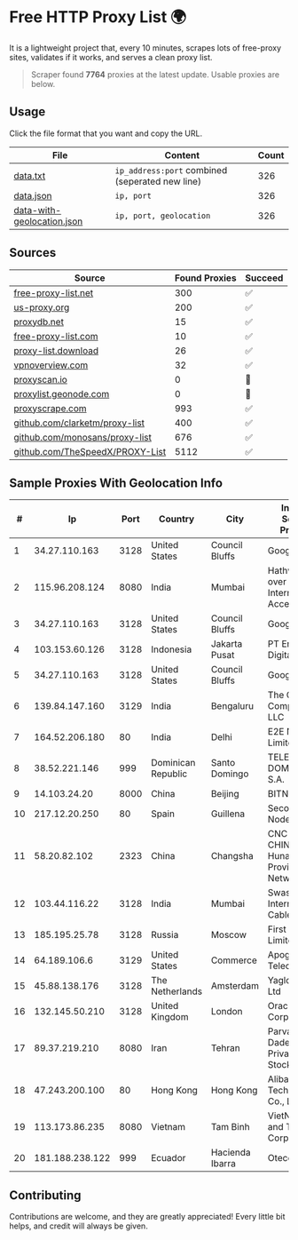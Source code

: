 
# Free HTTP Proxy List 🌍

It is a lightweight project that, every 10 minutes, scrapes lots of free-proxy sites, validates if it works, and serves a clean proxy list.


> Scraper found **7764** proxies at the latest update. Usable proxies are below.

## Usage

Click the file format that you want and copy the URL.


|File|Content|Count|
|----|-------|-----|
|[data.txt](https://raw.githubusercontent.com/themiralay/Proxy-List-World/master/data.txt)|`ip_address:port` combined (seperated new line)|326|
|[data.json](https://raw.githubusercontent.com/themiralay/Proxy-List-World/master/data.json)|`ip, port`|326|
|[data-with-geolocation.json](https://raw.githubusercontent.com/themiralay/Proxy-List-World/master/data-with-geolocation.json)|`ip, port, geolocation`|326|

## Sources

|Source|Found Proxies|Succeed|
|------|-------------|-------|
|[free-proxy-list.net](https://free-proxy-list.net)|300|✅|
|[us-proxy.org](https://www.us-proxy.org)|200|✅|
|[proxydb.net](http://proxydb.net)|15|✅|
|[free-proxy-list.com](https://free-proxy-list.com/?page=&port=&type%5B%5D=http&type%5B%5D=https&up_time=0&search=Search)|10|✅|
|[proxy-list.download](https://www.proxy-list.download/HTTP)|26|✅|
|[vpnoverview.com](https://vpnoverview.com/privacy/anonymous-browsing/free-proxy-servers)|32|✅|
|[proxyscan.io](https://www.proxyscan.io)|0|🚫|
|[proxylist.geonode.com](https://proxylist.geonode.com/api/proxy-list?limit=300&page=1&sort_by=lastChecked&sort_type=desc&protocols=http,https)|0|🚫|
|[proxyscrape.com](https://api.proxyscrape.com/v2/?request=displayproxies&protocol=http&timeout=10000&country=all&ssl=all&anonymity=all)|993|✅|
|[github.com/clarketm/proxy-list](https://raw.githubusercontent.com/clarketm/proxy-list/master/proxy-list-raw.txt)|400|✅|
|[github.com/monosans/proxy-list](https://raw.githubusercontent.com/monosans/proxy-list/main/proxies/http.txt)|676|✅|
|[github.com/TheSpeedX/PROXY-List](https://raw.githubusercontent.com/TheSpeedX/PROXY-List/master/http.txt)|5112|✅|


## Sample Proxies With Geolocation Info

|#|Ip|Port|Country|City|Internet Service Provider|
|-|--|----|-------|----|-------------------------|
|1|34.27.110.163|3128|United States|Council Bluffs|Google LLC|
|2|115.96.208.124|8080|India|Mumbai|Hathway IP over Cable Internet Access|
|3|34.27.110.163|3128|United States|Council Bluffs|Google LLC|
|4|103.153.60.126|3128|Indonesia|Jakarta Pusat|PT Era Awan Digital|
|5|34.27.110.163|3128|United States|Council Bluffs|Google LLC|
|6|139.84.147.160|3129|India|Bengaluru|The Constant Company, LLC|
|7|164.52.206.180|80|India|Delhi|E2E Networks Limited|
|8|38.52.221.146|999|Dominican Republic|Santo Domingo|TELECABLE DOMINICANO, S.A.|
|9|14.103.24.20|8000|China|Beijing|BITNET|
|10|217.12.20.250|80|Spain|Guillena|Secondary Node|
|11|58.20.82.102|2323|China|Changsha|CNC Group CHINA169 Hunan Province Network|
|12|103.44.116.22|3128|India|Mumbai|Swastik Internet and Cables pvt. ltd|
|13|185.195.25.78|3128|Russia|Moscow|First Server Limited|
|14|64.189.106.6|3129|United States|Commerce|Apogee Telecom Inc.|
|15|45.88.138.176|3128|The Netherlands|Amsterdam|Yaglom Labs Ltd|
|16|132.145.50.210|3128|United Kingdom|London|Oracle Corporation|
|17|89.37.219.210|8080|Iran|Tehran|Parvaresh Dadeha Co. Private Joint Stock|
|18|47.243.200.100|80|Hong Kong|Hong Kong|Alibaba (US) Technology Co., Ltd.|
|19|113.173.86.235|8080|Vietnam|Tam Binh|VietNam Post and Telecom Corporation|
|20|181.188.238.122|999|Ecuador|Hacienda Ibarra|Otecel S.A.|



## Contributing

Contributions are welcome, and they are greatly appreciated! Every
little bit helps, and credit will always be given.

